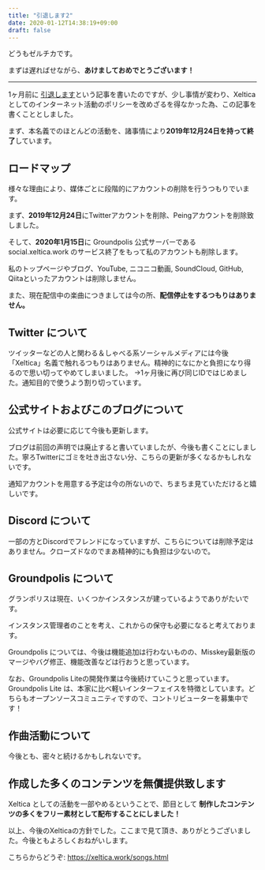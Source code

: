 ```yaml
---
title: "引退します2"
date: 2020-01-12T14:38:19+09:00
draft: false
---
```


どうもゼルチカです。

まずは遅ればせながら、**あけましておめでとうございます！**

----

1ヶ月前に [引退します](http://localhost:1313/2019/12/22/%E5%BC%95%E9%80%80%E3%81%97%E3%81%BE%E3%81%99/)という記事を書いたのですが、少し事情が変わり、Xelticaとしてのインターネット活動のポリシーを改めざるを得なかった為、この記事を書くこととしました。

<!--more-->

まず、本名義でのほとんどの活動を、諸事情により**2019年12月24日を持って終了**しています。


## ロードマップ

様々な理由により、媒体ごとに段階的にアカウントの削除を行うつもりでいます。

まず、**2019年12月24日**にTwitterアカウントを削除、Peingアカウントを削除致しました。

そして、**2020年1月15日**に Groundpolis 公式サーバーである social.xeltica.work のサービス終了をもって私のアカウントも削除します。

私のトップページやブログ、YouTube, ニコニコ動画, SoundCloud, GitHub, Qiitaといったアカウントは削除しません。

また、現在配信中の楽曲につきましては今の所、**配信停止をするつもりはありません。**

## Twitter について

ツイッターなどの人と関わる＆しゃべる系ソーシャルメディアには今後「Xeltica」名義で触れるつもりはありません。精神的になにかと負担になり得るので思い切ってやめてしまいました。
→1ヶ月後に再び同じIDではじめました。通知目的で使うよう割り切っています。

## 公式サイトおよびこのブログについて

公式サイトは必要に応じて今後も更新します。

ブログは前回の声明では廃止すると書いていましたが、今後も書くことにしました。寧ろTwitterにゴミを吐き出さない分、こちらの更新が多くなるかもしれないです。

通知アカウントを用意する予定は今の所ないので、ちまちま見ていただけると嬉しいです。

## Discord について

一部の方とDiscordでフレンドになっていますが、こちらについては削除予定はありません。クローズドなのでまあ精神的にも負担は少ないので。

## Groundpolis について

グランポリスは現在、いくつかインスタンスが建っているようでありがたいです。

インスタンス管理者のことを考え、これからの保守も必要になると考えております。

Groundpolis については、今後は機能追加は行わないものの、Misskey最新版のマージやバグ修正、機能改善などは行おうと思っています。

なお、Groundpolis Liteの開発作業は今後続けていこうと思っています。Groundpolis Lite は、本家に比べ軽いインターフェイスを特徴としています。どちらもオープンソースコミュニティですので、コントリビューターを募集中です！

## 作曲活動について

今後とも、密々と続けるかもしれないです。

## 作成した多くのコンテンツを無償提供致します

Xeltica としての活動を一部やめるということで、節目として **制作したコンテンツの多くをフリー素材として配布することにしました！**

以上、今後のXelticaの方針でした。ここまで見て頂き、ありがとうございました。今後ともよろしくおねがいします。

こちらからどうぞ: https://xeltica.work/songs.html